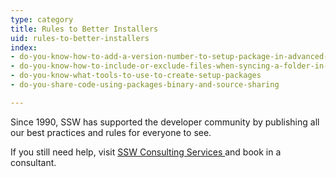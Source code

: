 ```yaml
---
type: category
title: Rules to Better Installers
uid: rules-to-better-installers
index:
- do-you-know-how-to-add-a-version-number-to-setup-package-in-advanced-installer
- do-you-know-how-to-include-or-exclude-files-when-syncing-a-folder-in-advanced-installer
- do-you-know-what-tools-to-use-to-create-setup-packages
- do-you-share-code-using-packages-binary-and-source-sharing

---
```




Since 1990, SSW has supported the developer community by publishing all our best practices and rules for everyone to see.

If you still need help, visit [SSW Consulting Services ​](http&#58;//www.ssw.com.au/ssw/Consulting/Default.aspx)and book in a consultant.​​​


